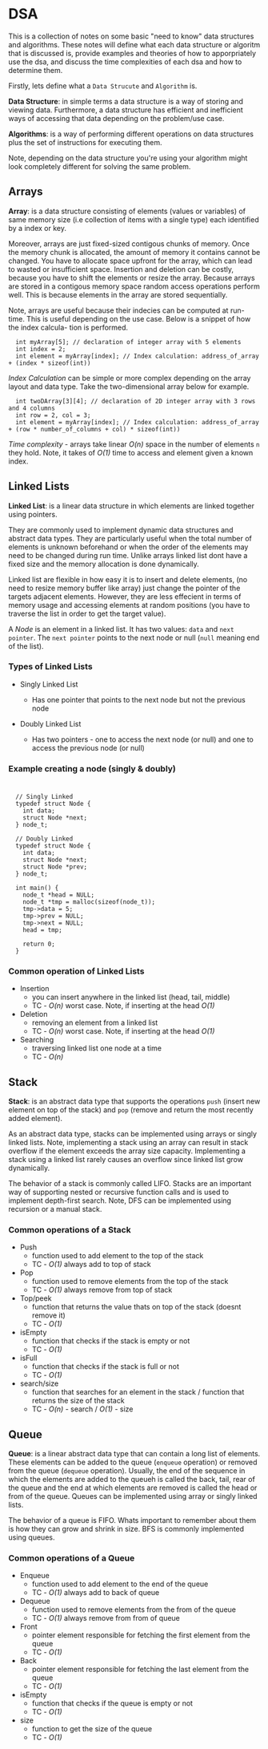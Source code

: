 # DSA

This is a collection of notes on some basic "need to know" data structures
and algorithms. These notes will define what each data structure or algoritm 
that is discussed is, provide examples and theories of how to apporpriately
use the dsa, and discuss the time complexities of each dsa and how to determine 
them.

Firstly, lets define what a `Data Strucute` and `Algorithm` is.

**Data Structure**: in simple terms a data structure is a way of storing and 
viewing data. Furthermore, a data structure has efficient and inefficient
ways of accessing that data depending on the problem/use case.

**Algorithms**: is a way of performing different operations on data structures
plus the set of instructions for executing them.

Note, depending on the data structure you're using your algorithm might look
completely different for solving the same problem.

## Arrays
**Array**: is a data structure consisting of elements (values or variables) of
same memory size (i.e collection of items with a single type) each identified
by a index or key.

Moreover, arrays are just fixed-sized contigous chunks of memory. Once the
memory chunk is allocated, the amount of memory it contains cannot be changed.
You have to allocate space upfront for the array, which can lead to wasted or
insufficient space. Insertion and deletion can be costly, because you have to
shift the elements or resize the array. Because arrays are stored in a contigous
memory space random access operations perform well. This is because elements in
the array are stored sequentially.

Note, arrays are useful because their indecies can be computed at run-time. This
is useful depending on the use case. Below is a snippet of how the index calcula-
tion is performed.

```
  int myArray[5]; // declaration of integer array with 5 elements
  int index = 2;
  int element = myArray[index]; // Index calculation: address_of_array + (index * sizeof(int))
```

*Index Calculation* can be simple or more complex depending on the array layout and data type.
Take the two-dimensional array below for example.

```
  int twoDArray[3][4]; // declaration of 2D integer array with 3 rows and 4 columns
  int row = 2, col = 3;
  int element = myArray[index]; // Index calculation: address_of_array + (row * number_of_columns + col) * sizeof(int))
```

*Time complexity* - arrays take linear *O(n)* space in the number of elements `n` they hold.
Note, it takes of *O(1)* time to access and element given a known index.

## Linked Lists

**Linked List**: is a linear data structure in which elements are linked together using
pointers.

They are commonly used to implement dynamic data structures and abstract data types.
They are particularly useful when the total number of elements is unknown beforehand
or when the order of the elements may need to be changed during run time. Unlike arrays
linked list dont have a fixed size and the memory allocation is done dynamically.

Linked list are flexible in how easy it is to insert and delete elements, (no need to
resize memory buffer like array) just change the pointer of the targets adjacent elements.
However, they are less effecient in terms of memory usage and accessing elements at
random positions (you have to traverse the list in order to get the target value).

A *Node* is an element in a linked list. It has two values: `data` and `next pointer`.
The `next pointer` points to the next node or null (`null` meaning end of the list).

### Types of Linked Lists
* Singly Linked List
    * Has one pointer that points to the next node but not the previous node

* Doubly Linked List
    * Has two pointers - one to access the next node (or null) and one
      to access the previous node (or null)

### Example creating a node (singly & doubly)
# 
```
  // Singly Linked
  typedef struct Node {
    int data;
    struct Node *next;
  } node_t;
  
  // Doubly Linked
  typedef struct Node {
    int data;
    struct Node *next;
    struct Node *prev;
  } node_t;
  
  int main() {
    node_t *head = NULL;
    node_t *tmp = malloc(sizeof(node_t));
    tmp->data = 5;
    tmp->prev = NULL;
    tmp->next = NULL;
    head = tmp;
    
    return 0;
  }
```

### Common operation of Linked Lists
* Insertion
  * you can insert anywhere in the linked list (head, tail, middle)
  * TC - *O(n)* worst case. Note, if inserting at the head *O(1)*
* Deletion
  * removing an element from a linked list
  * TC - *O(n)* worst case. Note, if inserting at the head *O(1)*
* Searching
  * traversing linked list one node at a time
  * TC - *O(n)*

## Stack

**Stack**: is an abstract data type that supports the operations `push` (insert new element
on top of the stack) and `pop` (remove and return the most recently added element). 

As an abstract data type, stacks can be implemented using arrays or singly linked lists.
Note, implementing a stack using an array can result in stack overflow if the element exceeds
the array size capacity. Implementing a stack using a linked list rarely causes an overflow
since linked list grow dynamically.

The behavior of a stack is commonly called LIFO. Stacks are an important way of supporting
nested or recursive function calls and is used to implement depth-first search. Note, DFS
can be implemented using recursion or a manual stack.

### Common operations of a Stack
* Push
  * function used to add element to the top of the stack
  * TC - *O(1)* always add to top of stack
* Pop
  * function used to remove elements from the top of the stack
  * TC - *O(1)* always remove from top of stack
* Top/peek
  * function that returns the value thats on top of the stack (doesnt remove it)
  * TC - *O(1)*
* isEmpty
  * function that checks if the stack is empty or not
  * TC - *O(1)*
* isFull
  * function that checks if the stack is full or not
  * TC - *O(1)*
* search/size
  * function that searches for an element in the stack / function that returns the size of the stack
  * TC - *O(n)* - search / *O(1)* - size

## Queue

**Queue**: is a linear abstract data type that can contain a long list of elements. These elements
can be added to the queue (`enqueue` operation) or removed from the queue (`dequeue` operation).
Usually, the end of the sequence in which the elements are added to the queueh is called the back, 
tail, rear of the queue and the end at which elements are removed is called the head or from of 
the queue. Queues can be implemented using array or singly linked lists.

The behavior of a queue is FIFO. Whats important to remember about them is how they can grow 
and shrink in size. BFS is commonly implemented using queues.

### Common operations of a Queue
* Enqueue
  * function used to add element to the end of the queue
  * TC - *O(1)* always add to back of queue
* Dequeue
  * function used to remove elements from the from of the queue
  * TC - *O(1)* always remove from from of queue
* Front
  * pointer element responsible for fetching the first element from the queue
  * TC - *O(1)*
* Back
  * pointer element responsible for fetching the last element from the queue
  * TC - *O(1)* 
* isEmpty
  * function that checks if the queue is empty or not
  * TC - *O(1)*
* size
  * function to get the size of the queue
  * TC - *O(1)*


